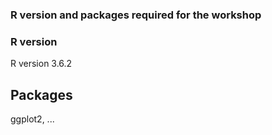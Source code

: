 ### R version and packages required for the workshop

### R version
R version 3.6.2

## Packages 
ggplot2, ...
